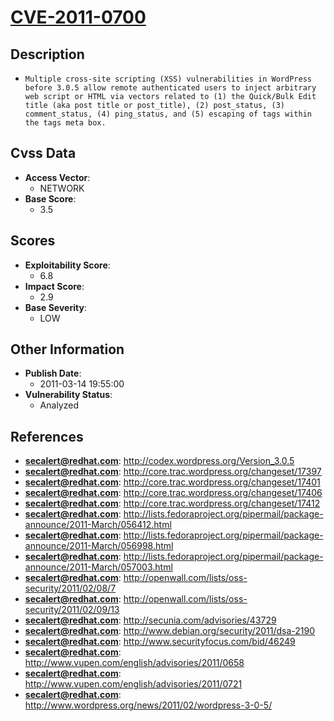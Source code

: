 
# [CVE-2011-0700](https://cve.mitre.org/cgi-bin/cvename.cgi?name=CVE-2011-0700)

## Description

- `Multiple cross-site scripting (XSS) vulnerabilities in WordPress before 3.0.5 allow remote authenticated users to inject arbitrary web script or HTML via vectors related to (1) the Quick/Bulk Edit title (aka post title or post_title), (2) post_status, (3) comment_status, (4) ping_status, and (5) escaping of tags within the tags meta box.`

## Cvss Data

- **Access Vector**:
  - NETWORK
- **Base Score**:
  - 3.5

## Scores

- **Exploitability Score**:
  - 6.8
- **Impact Score**:
  - 2.9
- **Base Severity**:
  - LOW

## Other Information

- **Publish Date**:
  - 2011-03-14 19:55:00
- **Vulnerability Status**:
  - Analyzed

## References

- **secalert@redhat.com**: http://codex.wordpress.org/Version_3.0.5
- **secalert@redhat.com**: http://core.trac.wordpress.org/changeset/17397
- **secalert@redhat.com**: http://core.trac.wordpress.org/changeset/17401
- **secalert@redhat.com**: http://core.trac.wordpress.org/changeset/17406
- **secalert@redhat.com**: http://core.trac.wordpress.org/changeset/17412
- **secalert@redhat.com**: http://lists.fedoraproject.org/pipermail/package-announce/2011-March/056412.html
- **secalert@redhat.com**: http://lists.fedoraproject.org/pipermail/package-announce/2011-March/056998.html
- **secalert@redhat.com**: http://lists.fedoraproject.org/pipermail/package-announce/2011-March/057003.html
- **secalert@redhat.com**: http://openwall.com/lists/oss-security/2011/02/08/7
- **secalert@redhat.com**: http://openwall.com/lists/oss-security/2011/02/09/13
- **secalert@redhat.com**: http://secunia.com/advisories/43729
- **secalert@redhat.com**: http://www.debian.org/security/2011/dsa-2190
- **secalert@redhat.com**: http://www.securityfocus.com/bid/46249
- **secalert@redhat.com**: http://www.vupen.com/english/advisories/2011/0658
- **secalert@redhat.com**: http://www.vupen.com/english/advisories/2011/0721
- **secalert@redhat.com**: http://www.wordpress.org/news/2011/02/wordpress-3-0-5/
